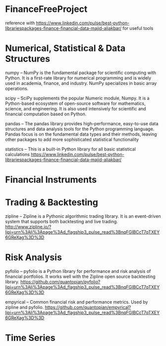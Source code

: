 # FinanceFreeProject
reference with 
https://www.linkedin.com/pulse/best-python-librariespackages-finance-financial-data-majid-aliakbar/
for useful tools

# Numerical, Statistical & Data Structures
numpy – NumPy is the fundamental package for scientific computing with Python. It is a first-rate library for numerical programming and is widely used in academia, finance, and industry. NumPy specializes in basic array operations.

scipy – SciPy supplements the popular Numeric module, Numpy. It is a Python-based ecosystem of open-source software for mathematics, science, and engineering. It is also used intensively for scientific and financial computation based on Python.

pandas – The pandas library provides high-performance, easy-to-use data structures and data analysis tools for the Python programming language. Pandas focus is on the fundamental data types and their methods, leaving other packages to add more sophisticated statistical functionality

statistics – This is a built-in Python library for all basic statistical calculations
https://www.linkedin.com/pulse/best-python-librariespackages-finance-financial-data-majid-aliakbar/

# Financial Instruments

# Trading & Backtesting
zipline – Zipline is a Pythonic algorithmic trading library. It is an event-driven system that supports both backtesting and live trading.
http://www.zipline.io/?lipi=urn%3Ali%3Apage%3Ad_flagship3_pulse_read%3BnqFGIBCcT7qTXEY6GReXag%3D%3D

# Risk Analysis
pyfolio – pyfolio is a Python library for performance and risk analysis of financial portfolios. It works well with the Zipline open source backtesting library.
https://github.com/quantopian/pyfolio?lipi=urn%3Ali%3Apage%3Ad_flagship3_pulse_read%3BnqFGIBCcT7qTXEY6GReXag%3D%3D

empyrical – Common financial risk and performance metrics. Used by zipline and pyfolio.
https://github.com/quantopian/empyrical?lipi=urn%3Ali%3Apage%3Ad_flagship3_pulse_read%3BnqFGIBCcT7qTXEY6GReXag%3D%3D
# Time Series
